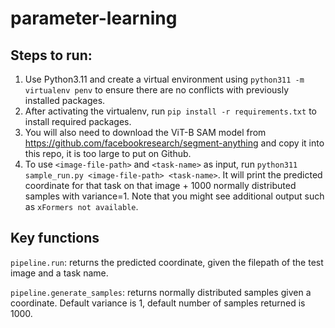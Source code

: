 # parameter-learning

## Steps to run:
1) Use Python3.11 and create a virtual environment using `python311 -m virtualenv penv` to ensure there are no conflicts with previously installed packages.
2) After activating the virtualenv, run `pip install -r requirements.txt` to install required packages. 
3) You will also need to download the ViT-B SAM model from https://github.com/facebookresearch/segment-anything and copy it into this repo, it is too large to put on Github.
4) To use `<image-file-path>` and `<task-name>` as input, run `python311 sample_run.py <image-file-path> <task-name>`. It will print the predicted coordinate for that task on that image + 1000 normally distributed samples with variance=1. Note that you might see additional output such as `xFormers not available`.

## Key functions 
`pipeline.run`: returns the predicted coordinate, given the filepath of the test image and a task name.

`pipeline.generate_samples`: returns normally distributed samples given a coordinate. Default variance is 1, default number of samples returned is 1000.
